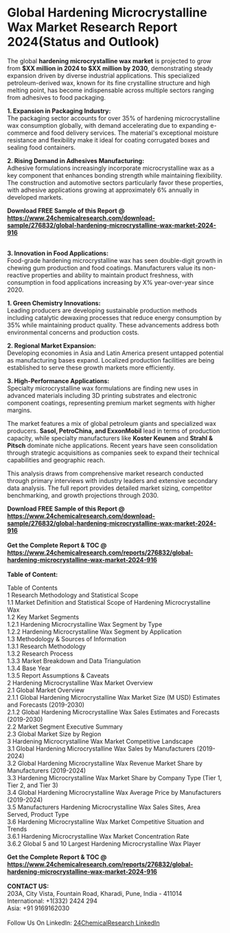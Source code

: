 <h1>Global Hardening Microcrystalline Wax Market Research Report 2024(Status and Outlook)</h1><p>The global <strong>hardening microcrystalline wax market</strong> is projected to grow from <strong>$XX million in 2024 to $XX million by 2030</strong>, demonstrating steady expansion driven by diverse industrial applications. This specialized petroleum-derived wax, known for its fine crystalline structure and high melting point, has become indispensable across multiple sectors ranging from adhesives to food packaging.</p><p><strong>1. Expansion in Packaging Industry:</strong><br>
The packaging sector accounts for over 35% of hardening microcrystalline wax consumption globally, with demand accelerating due to expanding e-commerce and food delivery services. The material's exceptional moisture resistance and flexibility make it ideal for coating corrugated boxes and sealing food containers.</p><p><strong>2. Rising Demand in Adhesives Manufacturing:</strong><br>
Adhesive formulations increasingly incorporate microcrystalline wax as a key component that enhances bonding strength while maintaining flexibility. The construction and automotive sectors particularly favor these properties, with adhesive applications growing at approximately 6% annually in developed markets.</p><div><b>Download FREE Sample of this Report @ 
            <a href="https://www.24chemicalresearch.com/download-sample/276832/global-hardening-microcrystalline-wax-market-2024-916">
            https://www.24chemicalresearch.com/download-sample/276832/global-hardening-microcrystalline-wax-market-2024-916</a></b></div><br><p><strong>3. Innovation in Food Applications:</strong><br>
Food-grade hardening microcrystalline wax has seen double-digit growth in chewing gum production and food coatings. Manufacturers value its non-reactive properties and ability to maintain product freshness, with consumption in food applications increasing by X% year-over-year since 2020.</p><p><strong>1. Green Chemistry Innovations:</strong><br>
Leading producers are developing sustainable production methods including catalytic dewaxing processes that reduce energy consumption by 35% while maintaining product quality. These advancements address both environmental concerns and production costs.</p><p><strong>2. Regional Market Expansion:</strong><br>
Developing economies in Asia and Latin America present untapped potential as manufacturing bases expand. Localized production facilities are being established to serve these growth markets more efficiently.</p><p><strong>3. High-Performance Applications:</strong><br>
Specialty microcrystalline wax formulations are finding new uses in advanced materials including 3D printing substrates and electronic component coatings, representing premium market segments with higher margins.</p><p>The market features a mix of global petroleum giants and specialized wax producers. <strong>Sasol, PetroChina, and ExxonMobil</strong> lead in terms of production capacity, while specialty manufacturers like <strong>Koster Keunen</strong> and <strong>Strahl &amp; Pitsch</strong> dominate niche applications. Recent years have seen consolidation through strategic acquisitions as companies seek to expand their technical capabilities and geographic reach.</p><p>This analysis draws from comprehensive market research conducted through primary interviews with industry leaders and extensive secondary data analysis. The full report provides detailed market sizing, competitor benchmarking, and growth projections through 2030.</p><div><b>Download FREE Sample of this Report @ 
            <a href="https://www.24chemicalresearch.com/download-sample/276832/global-hardening-microcrystalline-wax-market-2024-916">
            https://www.24chemicalresearch.com/download-sample/276832/global-hardening-microcrystalline-wax-market-2024-916</a></b></div><br><div><b>Get the Complete Report & TOC @ 
            <a href="https://www.24chemicalresearch.com/reports/276832/global-hardening-microcrystalline-wax-market-2024-916">
            https://www.24chemicalresearch.com/reports/276832/global-hardening-microcrystalline-wax-market-2024-916</a></b></div><br>
            <b>Table of Content:</b><p>Table of Contents<br />
1 Research Methodology and Statistical Scope<br />
1.1 Market Definition and Statistical Scope of Hardening Microcrystalline Wax<br />
1.2 Key Market Segments<br />
1.2.1 Hardening Microcrystalline Wax Segment by Type<br />
1.2.2 Hardening Microcrystalline Wax Segment by Application<br />
1.3 Methodology & Sources of Information<br />
1.3.1 Research Methodology<br />
1.3.2 Research Process<br />
1.3.3 Market Breakdown and Data Triangulation<br />
1.3.4 Base Year<br />
1.3.5 Report Assumptions & Caveats<br />
2 Hardening Microcrystalline Wax Market Overview<br />
2.1 Global Market Overview<br />
2.1.1 Global Hardening Microcrystalline Wax Market Size (M USD) Estimates and Forecasts (2019-2030)<br />
2.1.2 Global Hardening Microcrystalline Wax Sales Estimates and Forecasts (2019-2030)<br />
2.2 Market Segment Executive Summary<br />
2.3 Global Market Size by Region<br />
3 Hardening Microcrystalline Wax Market Competitive Landscape<br />
3.1 Global Hardening Microcrystalline Wax Sales by Manufacturers (2019-2024)<br />
3.2 Global Hardening Microcrystalline Wax Revenue Market Share by Manufacturers (2019-2024)<br />
3.3 Hardening Microcrystalline Wax Market Share by Company Type (Tier 1, Tier 2, and Tier 3)<br />
3.4 Global Hardening Microcrystalline Wax Average Price by Manufacturers (2019-2024)<br />
3.5 Manufacturers Hardening Microcrystalline Wax Sales Sites, Area Served, Product Type<br />
3.6 Hardening Microcrystalline Wax Market Competitive Situation and Trends<br />
3.6.1 Hardening Microcrystalline Wax Market Concentration Rate<br />
3.6.2 Global 5 and 10 Largest Hardening Microcrystalline Wax Player</p><div><b>Get the Complete Report & TOC @ 
            <a href="https://www.24chemicalresearch.com/reports/276832/global-hardening-microcrystalline-wax-market-2024-916">
            https://www.24chemicalresearch.com/reports/276832/global-hardening-microcrystalline-wax-market-2024-916</a></b></div><br><b>CONTACT US:</b><br>
            203A, City Vista, Fountain Road, Kharadi, Pune, India - 411014<br>
            International: +1(332) 2424 294<br>
            Asia: +91 9169162030 <br><br>
            Follow Us On LinkedIn: <a href="https://www.linkedin.com/company/24chemicalresearch/">24ChemicalResearch LinkedIn</a>